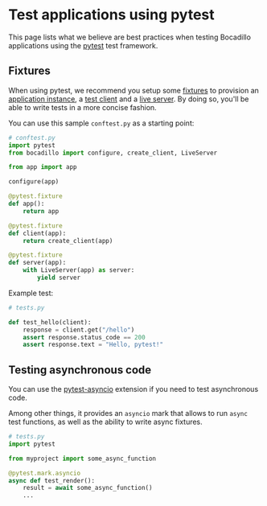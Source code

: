 # Test applications using pytest

This page lists what we believe are best practices when testing Bocadillo applications using the [pytest] test framework.

[pytest]: https://docs.pytest.org

## Fixtures

[fixtures]: https://docs.pytest.org/en/latest/fixture.html

When using pytest, we recommend you setup some [fixtures] to provision an [application instance](/guide/apps.md), a [test client](/guide/testing.md#test-client) and a [live server](/guide/testing.md#live-server). By doing so, you'll be able to write tests in a more concise fashion.

You can use this sample `conftest.py` as a starting point:

```python
# conftest.py
import pytest
from bocadillo import configure, create_client, LiveServer

from app import app

configure(app)

@pytest.fixture
def app():
    return app

@pytest.fixture
def client(app):
    return create_client(app)

@pytest.fixture
def server(app):
    with LiveServer(app) as server:
        yield server
```

Example test:

```python
# tests.py

def test_hello(client):
    response = client.get("/hello")
    assert response.status_code == 200
    assert response.text = "Hello, pytest!"
```

## Testing asynchronous code

[pytest-asyncio]: https://github.com/pytest-dev/pytest-asyncio

You can use the [pytest-asyncio] extension if you need to test asynchronous code.

Among other things, it provides an `asyncio` mark that allows to run `async` test functions, as well as the ability to write async fixtures.

```python
# tests.py
import pytest

from myproject import some_async_function

@pytest.mark.asyncio
async def test_render():
    result = await some_async_function()
    ...
```

[pytest]: https://pytest.org
[unittest]: https://docs.python.org/3/library/unittest.html
